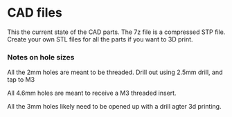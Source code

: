 # CAD files

This the current state of the CAD parts. The 7z file is a compressed STP file.
Create your own STL files for all the parts if you want to 3D print.

### Notes on hole sizes
All the 2mm holes are meant to be threaded. Drill out using 2.5mm drill, and tap to M3 

All 4.6mm holes are meant to receive a M3 threaded insert.

All the 3mm holes likely need to be opened up with a drill agter 3d printing.
